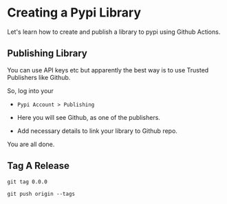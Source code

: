 # Creating a Pypi Library

Let's learn how to create and publish a library to pypi using Github Actions.

## Publishing Library 

You can use API keys etc but apparently the best way is to use Trusted Publishers like Github.

So, log into your 

- `Pypi Account > Publishing`

- Here you will see Github, as one of the publishers. 

- Add necessary details to link your library to Github repo.

You are all done.

## Tag A Release

```shell
git tag 0.0.0

git push origin --tags
```
